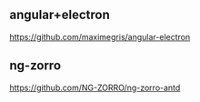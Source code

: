 
## angular+electron
https://github.com/maximegris/angular-electron

## ng-zorro
https://github.com/NG-ZORRO/ng-zorro-antd

## 